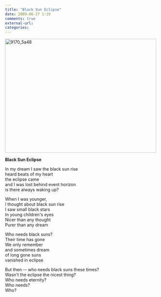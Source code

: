```yaml
---
title: "Black Sun Eclipse"
date: 2009-06-27 1:19
comments: true
external-url:
categories:
---
```

[<img src="http://2.asset.soup.io/asset/0365/9170_5a48.jpeg" width="500" height="375" alt="9170_5a48" />][1]

**Black Sun Eclipse**  
  
In my dream I saw the black sun rise  
heard beats of my heart  
the eclipse came  
and I was lost behind event horizon  
is there always waking up?  
  
When I was younger,  
I thought about black sun rise  
I saw small black stars  
In young children's eyes  
Nicer than any thought  
Purer than any dream  
  
Who needs black suns?  
Their time has gone  
We only remember  
and sometimes dream  
of long gone suns  
vanished in eclipse  
  
But then -- who needs black suns these times?  
Wasn't the eclipse the nicest thing?  
Who needs eternity?  
Who needs?  
Who?  


  [1]: http://www.jadearrow.com/wp-content/black_sun_eclipse_13.jpg
